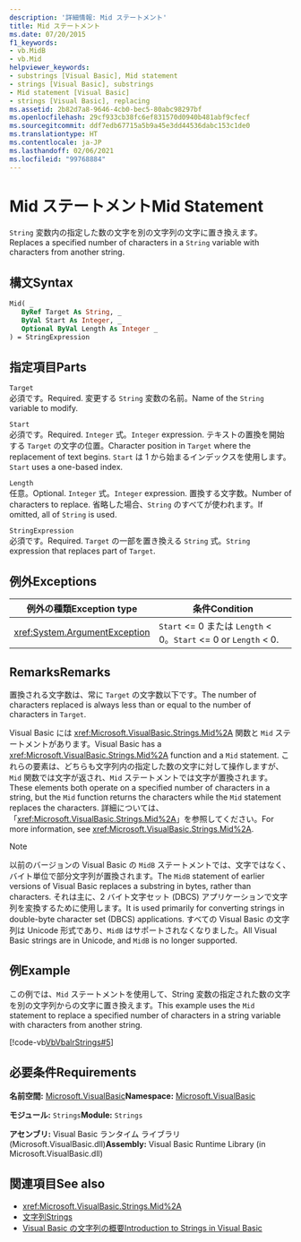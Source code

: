 ```yaml
---
description: '詳細情報: Mid ステートメント'
title: Mid ステートメント
ms.date: 07/20/2015
f1_keywords:
- vb.MidB
- vb.Mid
helpviewer_keywords:
- substrings [Visual Basic], Mid statement
- strings [Visual Basic], substrings
- Mid statement [Visual Basic]
- strings [Visual Basic], replacing
ms.assetid: 2b82d7a8-9646-4cb0-bec5-80abc98297bf
ms.openlocfilehash: 29cf933cb38fc6ef831570d0940b481abf9cfecf
ms.sourcegitcommit: ddf7edb67715a5b9a45e3dd44536dabc153c1de0
ms.translationtype: HT
ms.contentlocale: ja-JP
ms.lasthandoff: 02/06/2021
ms.locfileid: "99768884"
---
```

# <a name="mid-statement"></a><span data-ttu-id="1ff57-103">Mid ステートメント</span><span class="sxs-lookup"><span data-stu-id="1ff57-103">Mid Statement</span></span>

<span data-ttu-id="1ff57-104">`String` 変数内の指定した数の文字を別の文字列の文字に置き換えます。</span><span class="sxs-lookup"><span data-stu-id="1ff57-104">Replaces a specified number of characters in a `String` variable with characters from another string.</span></span>  
  
## <a name="syntax"></a><span data-ttu-id="1ff57-105">構文</span><span class="sxs-lookup"><span data-stu-id="1ff57-105">Syntax</span></span>  
  
```vb  
Mid( _  
   ByRef Target As String, _  
   ByVal Start As Integer, _  
   Optional ByVal Length As Integer _  
) = StringExpression  
```  
  
## <a name="parts"></a><span data-ttu-id="1ff57-106">指定項目</span><span class="sxs-lookup"><span data-stu-id="1ff57-106">Parts</span></span>  

 `Target`  
 <span data-ttu-id="1ff57-107">必須です。</span><span class="sxs-lookup"><span data-stu-id="1ff57-107">Required.</span></span> <span data-ttu-id="1ff57-108">変更する `String` 変数の名前。</span><span class="sxs-lookup"><span data-stu-id="1ff57-108">Name of the `String` variable to modify.</span></span>  
  
 `Start`  
 <span data-ttu-id="1ff57-109">必須です。</span><span class="sxs-lookup"><span data-stu-id="1ff57-109">Required.</span></span> <span data-ttu-id="1ff57-110">`Integer` 式。</span><span class="sxs-lookup"><span data-stu-id="1ff57-110">`Integer` expression.</span></span> <span data-ttu-id="1ff57-111">テキストの置換を開始する `Target` の文字の位置。</span><span class="sxs-lookup"><span data-stu-id="1ff57-111">Character position in `Target` where the replacement of text begins.</span></span> <span data-ttu-id="1ff57-112">`Start` は 1 から始まるインデックスを使用します。</span><span class="sxs-lookup"><span data-stu-id="1ff57-112">`Start` uses a one-based index.</span></span>  
  
 `Length`  
 <span data-ttu-id="1ff57-113">任意。</span><span class="sxs-lookup"><span data-stu-id="1ff57-113">Optional.</span></span> <span data-ttu-id="1ff57-114">`Integer` 式。</span><span class="sxs-lookup"><span data-stu-id="1ff57-114">`Integer` expression.</span></span> <span data-ttu-id="1ff57-115">置換する文字数。</span><span class="sxs-lookup"><span data-stu-id="1ff57-115">Number of characters to replace.</span></span> <span data-ttu-id="1ff57-116">省略した場合、`String` のすべてが使われます。</span><span class="sxs-lookup"><span data-stu-id="1ff57-116">If omitted, all of `String` is used.</span></span>  
  
 `StringExpression`  
 <span data-ttu-id="1ff57-117">必須です。</span><span class="sxs-lookup"><span data-stu-id="1ff57-117">Required.</span></span> <span data-ttu-id="1ff57-118">`Target` の一部を置き換える `String` 式。</span><span class="sxs-lookup"><span data-stu-id="1ff57-118">`String` expression that replaces part of `Target`.</span></span>  
  
## <a name="exceptions"></a><span data-ttu-id="1ff57-119">例外</span><span class="sxs-lookup"><span data-stu-id="1ff57-119">Exceptions</span></span>  
  
|<span data-ttu-id="1ff57-120">例外の種類</span><span class="sxs-lookup"><span data-stu-id="1ff57-120">Exception type</span></span>|<span data-ttu-id="1ff57-121">条件</span><span class="sxs-lookup"><span data-stu-id="1ff57-121">Condition</span></span>|  
|--------------------|---------------|  
|<xref:System.ArgumentException>|<span data-ttu-id="1ff57-122">`Start` <= 0 または `Length` < 0。</span><span class="sxs-lookup"><span data-stu-id="1ff57-122">`Start` <= 0 or `Length` < 0.</span></span>|  
  
## <a name="remarks"></a><span data-ttu-id="1ff57-123">Remarks</span><span class="sxs-lookup"><span data-stu-id="1ff57-123">Remarks</span></span>  

 <span data-ttu-id="1ff57-124">置換される文字数は、常に `Target` の文字数以下です。</span><span class="sxs-lookup"><span data-stu-id="1ff57-124">The number of characters replaced is always less than or equal to the number of characters in `Target`.</span></span>  
  
 <span data-ttu-id="1ff57-125">Visual Basic には <xref:Microsoft.VisualBasic.Strings.Mid%2A> 関数と `Mid` ステートメントがあります。</span><span class="sxs-lookup"><span data-stu-id="1ff57-125">Visual Basic has a <xref:Microsoft.VisualBasic.Strings.Mid%2A> function and a `Mid` statement.</span></span> <span data-ttu-id="1ff57-126">これらの要素は、どちらも文字列内の指定した数の文字に対して操作しますが、`Mid` 関数では文字が返され、`Mid` ステートメントでは文字が置換されます。</span><span class="sxs-lookup"><span data-stu-id="1ff57-126">These elements both operate on a specified number of characters in a string, but the `Mid` function returns the characters while the `Mid` statement replaces the characters.</span></span> <span data-ttu-id="1ff57-127">詳細については、「<xref:Microsoft.VisualBasic.Strings.Mid%2A>」を参照してください。</span><span class="sxs-lookup"><span data-stu-id="1ff57-127">For more information, see <xref:Microsoft.VisualBasic.Strings.Mid%2A>.</span></span>  
  
> [!NOTE]
> <span data-ttu-id="1ff57-128">以前のバージョンの Visual Basic の `MidB` ステートメントでは、文字ではなく、バイト単位で部分文字列が置換されます。</span><span class="sxs-lookup"><span data-stu-id="1ff57-128">The `MidB` statement of earlier versions of Visual Basic replaces a substring in bytes, rather than characters.</span></span> <span data-ttu-id="1ff57-129">それは主に、2 バイト文字セット (DBCS) アプリケーションで文字列を変換するために使用します。</span><span class="sxs-lookup"><span data-stu-id="1ff57-129">It is used primarily for converting strings in double-byte character set (DBCS) applications.</span></span> <span data-ttu-id="1ff57-130">すべての Visual Basic の文字列は Unicode 形式であり、`MidB` はサポートされなくなりました。</span><span class="sxs-lookup"><span data-stu-id="1ff57-130">All Visual Basic strings are in Unicode, and `MidB` is no longer supported.</span></span>  
  
## <a name="example"></a><span data-ttu-id="1ff57-131">例</span><span class="sxs-lookup"><span data-stu-id="1ff57-131">Example</span></span>  

 <span data-ttu-id="1ff57-132">この例では、`Mid` ステートメントを使用して、String 変数の指定された数の文字を別の文字列からの文字に置き換えます。</span><span class="sxs-lookup"><span data-stu-id="1ff57-132">This example uses the `Mid` statement to replace a specified number of characters in a string variable with characters from another string.</span></span>  
  
 [!code-vb[VbVbalrStrings#5](~/samples/snippets/visualbasic/VS_Snippets_VBCSharp/VbVbalrStrings/VB/Class1.vb#5)]  
  
## <a name="requirements"></a><span data-ttu-id="1ff57-133">必要条件</span><span class="sxs-lookup"><span data-stu-id="1ff57-133">Requirements</span></span>  

 <span data-ttu-id="1ff57-134">**名前空間:** [Microsoft.VisualBasic](../runtime-library-members.md)</span><span class="sxs-lookup"><span data-stu-id="1ff57-134">**Namespace:** [Microsoft.VisualBasic](../runtime-library-members.md)</span></span>  
  
 <span data-ttu-id="1ff57-135">**モジュール:** `Strings`</span><span class="sxs-lookup"><span data-stu-id="1ff57-135">**Module:** `Strings`</span></span>  
  
 <span data-ttu-id="1ff57-136">**アセンブリ:** Visual Basic ランタイム ライブラリ (Microsoft.VisualBasic.dll)</span><span class="sxs-lookup"><span data-stu-id="1ff57-136">**Assembly:** Visual Basic Runtime Library (in Microsoft.VisualBasic.dll)</span></span>  
  
## <a name="see-also"></a><span data-ttu-id="1ff57-137">関連項目</span><span class="sxs-lookup"><span data-stu-id="1ff57-137">See also</span></span>

- <xref:Microsoft.VisualBasic.Strings.Mid%2A>
- [<span data-ttu-id="1ff57-138">文字列</span><span class="sxs-lookup"><span data-stu-id="1ff57-138">Strings</span></span>](../../programming-guide/language-features/strings/index.md)
- [<span data-ttu-id="1ff57-139">Visual Basic の文字列の概要</span><span class="sxs-lookup"><span data-stu-id="1ff57-139">Introduction to Strings in Visual Basic</span></span>](../../programming-guide/language-features/strings/introduction-to-strings.md)
